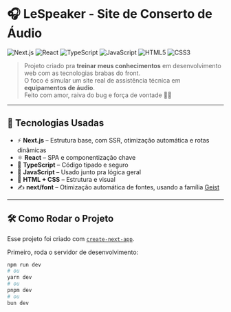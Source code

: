 # 🎧 LeSpeaker - Site de Conserto de Áudio  

![Next.js](https://img.shields.io/badge/NEXT.JS-000000?style=for-the-badge&logo=next.js&logoColor=fff)
![React](https://img.shields.io/badge/React-20232A?style=for-the-badge&logo=react&logoColor=61DAFB)
![TypeScript](https://img.shields.io/badge/TypeScript-3178C6?style=for-the-badge&logo=typescript&logoColor=fff)
![JavaScript](https://img.shields.io/badge/JavaScript-F7DF1E?style=for-the-badge&logo=javascript&logoColor=000)
![HTML5](https://img.shields.io/badge/HTML5-E34F26?style=for-the-badge&logo=html5&logoColor=fff)
![CSS3](https://img.shields.io/badge/CSS3-1572B6?style=for-the-badge&logo=css3&logoColor=fff)

> Projeto criado pra **treinar meus conhecimentos** em desenvolvimento web com as tecnologias brabas do front.  
> O foco é simular um site real de assistência técnica em **equipamentos de áudio**.  
> Feito com amor, raiva do bug e força de vontade 🧠🔥

---

## 🚀 Tecnologias Usadas

- ⚡ **Next.js** – Estrutura base, com SSR, otimização automática e rotas dinâmicas  
- ⚛️ **React** – SPA e componentização chave  
- 🧠 **TypeScript** – Código tipado e seguro  
- 📜 **JavaScript** – Usado junto pra lógica geral  
- 🎨 **HTML + CSS** – Estrutura e visual  
- ✍️ **next/font** – Otimização automática de fontes, usando a família [Geist](https://vercel.com/font)

---

## 🛠️ Como Rodar o Projeto

Esse projeto foi criado com [`create-next-app`](https://nextjs.org/docs/app/api-reference/cli/create-next-app).

Primeiro, roda o servidor de desenvolvimento:

```bash
npm run dev
# ou
yarn dev
# ou
pnpm dev
# ou
bun dev
